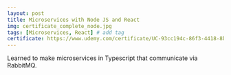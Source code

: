```yaml
---
layout: post
title: Microservices with Node JS and React
img: certificate_complete_node.jpg
tags: [Microservices, React] # add tag
certificate: https://www.udemy.com/certificate/UC-93cc194c-86f3-4418-8b3c-24bfc324ea50/
---
```


Learned to make microservices in Typescript that communicate via RabbitMQ.
